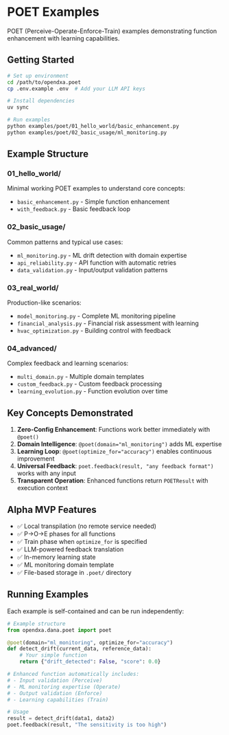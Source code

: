 # POET Examples

POET (Perceive-Operate-Enforce-Train) examples demonstrating function enhancement with learning capabilities.

## Getting Started

```bash
# Set up environment
cd /path/to/opendxa.poet
cp .env.example .env  # Add your LLM API keys

# Install dependencies
uv sync

# Run examples
python examples/poet/01_hello_world/basic_enhancement.py
python examples/poet/02_basic_usage/ml_monitoring.py
```

## Example Structure

### 01_hello_world/
Minimal working POET examples to understand core concepts:
- `basic_enhancement.py` - Simple function enhancement
- `with_feedback.py` - Basic feedback loop

### 02_basic_usage/
Common patterns and typical use cases:
- `ml_monitoring.py` - ML drift detection with domain expertise
- `api_reliability.py` - API function with automatic retries
- `data_validation.py` - Input/output validation patterns

### 03_real_world/
Production-like scenarios:
- `model_monitoring.py` - Complete ML monitoring pipeline
- `financial_analysis.py` - Financial risk assessment with learning
- `hvac_optimization.py` - Building control with feedback

### 04_advanced/
Complex feedback and learning scenarios:
- `multi_domain.py` - Multiple domain templates
- `custom_feedback.py` - Custom feedback processing
- `learning_evolution.py` - Function evolution over time

## Key Concepts Demonstrated

1. **Zero-Config Enhancement**: Functions work better immediately with `@poet()`
2. **Domain Intelligence**: `@poet(domain="ml_monitoring")` adds ML expertise
3. **Learning Loop**: `@poet(optimize_for="accuracy")` enables continuous improvement
4. **Universal Feedback**: `poet.feedback(result, "any feedback format")` works with any input
5. **Transparent Operation**: Enhanced functions return `POETResult` with execution context

## Alpha MVP Features

- ✅ Local transpilation (no remote service needed)
- ✅ P→O→E phases for all functions
- ✅ Train phase when `optimize_for` is specified
- ✅ LLM-powered feedback translation
- ✅ In-memory learning state
- ✅ ML monitoring domain template
- ✅ File-based storage in `.poet/` directory

## Running Examples

Each example is self-contained and can be run independently:

```python
# Example structure
from opendxa.dana.poet import poet

@poet(domain="ml_monitoring", optimize_for="accuracy")
def detect_drift(current_data, reference_data):
    # Your simple function
    return {"drift_detected": False, "score": 0.0}

# Enhanced function automatically includes:
# - Input validation (Perceive)
# - ML monitoring expertise (Operate)
# - Output validation (Enforce)  
# - Learning capabilities (Train)

# Usage
result = detect_drift(data1, data2)
poet.feedback(result, "The sensitivity is too high")
```